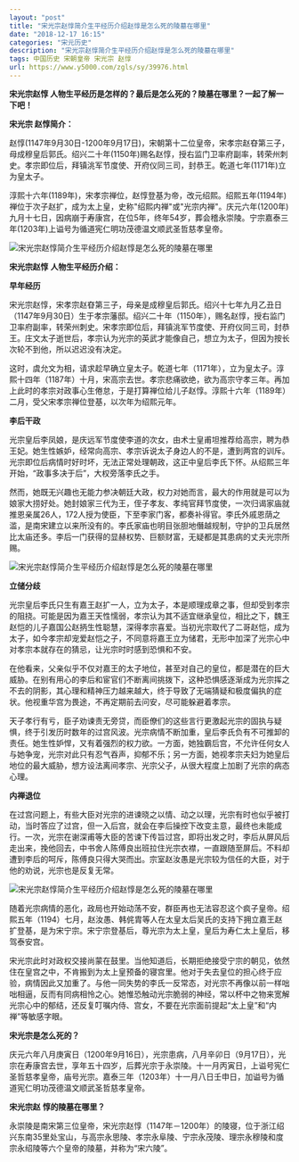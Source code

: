 ```yaml
---
layout: "post"
title: "宋光宗赵惇简介生平经历介绍赵惇是怎么死的陵墓在哪里"
date: "2018-12-17 16:15"
categories: "宋元历史"
description: "宋光宗赵惇简介生平经历介绍赵惇是怎么死的陵墓在哪里"
tags: 中国历史 宋朝皇帝 宋光宗 赵惇
url: https://www.y5000.com/zgls/sy/39976.html
---
```






**宋光宗赵惇 **人物生平经历是怎样的？最后是怎么死的？陵墓在哪里？一起了解一下吧！****  

 **宋光宗 赵惇简介：**

赵惇(1147年9月30日-1200年9月17日)，宋朝第十二位皇帝，宋孝宗赵昚第三子，母成穆皇后郭氏。绍兴二十年(1150年)赐名赵惇，授右监门卫率府副率，转荣州刺史。孝宗即位后，拜镇洮军节度使、开府仪同三司，封恭王。乾道七年(1171年)立为皇太子。

淳熙十六年(1189年)，宋孝宗禅位，赵惇登基为帝，改元绍熙。绍熙五年(1194年)禅位于次子赵扩，成为太上皇，史称"绍熙内禅"或"光宗内禅"。庆元六年(1200年)九月十七日，因病崩于寿康宫，在位5年，终年54岁，葬会稽永崇陵。宁宗嘉泰三年(1203年)上谥号为循道宪仁明功茂德温文顺武圣哲慈孝皇帝。

![宋光宗赵惇简介生平经历介绍赵惇是怎么死的陵墓在哪里](https://img.y5000.com/uploads/allimg/190111/b19bf168e26a35046f24d1fd35b3cba9.jpg)

 **宋光宗赵惇** **人物生平经历介绍：**

 **早年经历**

宋光宗赵惇，宋孝宗赵昚第三子，母亲是成穆皇后郭氏。绍兴十七年九月乙丑日（1147年9月30日）生于孝宗藩邸。绍兴二十年（1150年），赐名赵惇，授右监门卫率府副率，转荣州刺史。宋孝宗即位后，拜镇洮军节度使、开府仪同三司，封恭王。庄文太子逝世后，孝宗认为光宗的英武才能像自己，想立为太子，但因为按长次轮不到他，所以迟迟没有决定。

这时，虞允文为相，请求趁早确立皇太子。乾道七年（1171年），立为皇太子。淳熙十四年（1187年）十月，宋高宗去世。孝宗悲痛欲绝，欲为高宗守孝三年。再加上此时的孝宗对政事心生倦怠，于是打算禅位给儿子赵惇。淳熙十六年（1189年）二月，受父宋孝宗禅位登基，以次年为绍熙元年。

 **李后干政**

光宗皇后李凤娘，是庆远军节度使李道的次女，由术士皇甫坦推荐给高宗，聘为恭王妃。她生性嫉妒，经常向高宗、孝宗诉说太子身边人的不是，遭到两宫的训斥。光宗即位后病情时好时坏，无法正常处理朝政，这正中皇后李氏下怀。从绍熙三年开始，“政事多决于后”，大权旁落李氏之手。

然而，她既无兴趣也无能力参决朝廷大政，权力对她而言，最大的作用就是可以为娘家大捞好处。她封娘家三代为王，侄子孝友、孝纯官拜节度使，一次归谒家庙就推恩亲属26人，172人授为使臣，下至李家门客，都奏补得官。李氏外戚恩荫之滥，是南宋建立以来所没有的。李氏家庙也明目张胆地僭越规制，守护的卫兵居然比太庙还多。李后一门获得的显赫权势、巨额财富，无疑都是其患病的丈夫光宗所赐。

![宋光宗赵惇简介生平经历介绍赵惇是怎么死的陵墓在哪里](https://img.y5000.com/uploads/allimg/190111/e8dd714260ad3cf2dc0ffc3a38fa57de.jpg)

 **立储分歧**

光宗皇后李氏只生有嘉王赵扩一人，立为太子，本是顺理成章之事，但却受到孝宗的阻挠。可能是因为嘉王天性懦弱，孝宗认为其不适宜继承皇位，相比之下，魏王赵恺的儿子嘉国公赵抦生性聪慧，深得孝宗喜爱。当初光宗取代了二哥赵恺，成为太子，如今孝宗却宠爱赵恺之子，不同意将嘉王立为储君，无形中加深了光宗心中对孝宗本就存在的猜忌，让光宗时时感到恐惧和不安。

在他看来，父亲似乎不仅对嘉王的太子地位，甚至对自己的皇位，都是潜在的巨大威胁。在别有用心的李后和宦官们不断离间挑拨下，这种恐惧感逐渐成为光宗挥之不去的阴影，其心理和精神压力越来越大，终于导致了无端猜疑和极度偏执的症状。他视重华宫为畏途，不再定期前去问安，尽可能躲避着孝宗。

天子孝行有亏，臣子劝谏责无旁贷，而臣僚们的这些言行更激起光宗的固执与疑惧，终于引发历时数年的过宫风波。光宗病情不断加重，皇后李氏负有不可推卸的责任。她生性妒悍，又有着强烈的权力欲。一方面，她独霸后宫，不允许任何女人与她争宠，光宗对此只有忍气吞声，抑郁不乐；另一方面，她视孝宗夫妇为她皇后地位的最大威胁，想方设法离间孝宗、光宗父子，从很大程度上加剧了光宗的病态心理。

 **内禅退位**

在过宫问题上，有些大臣对光宗的进谏晓之以情、动之以理，光宗有时也似乎被打动，当时答应了过宫，但一入后宫，就会在李后操控下改变主意，最终也未能成行。一次，光宗在谢深甫等大臣的苦谏下传旨过宫，即将出发之时，李后从屏风后走出来，挽他回去，中书舍人陈傅良出班拉住光宗衣襟，一直跟随至屏后。不料却遭到李后的呵斥，陈傅良只得大哭而出。宗室赵汝愚是光宗较为信任的大臣，对于他的劝说，光宗也是反复无常。

![宋光宗赵惇简介生平经历介绍赵惇是怎么死的陵墓在哪里](https://img.y5000.com/uploads/allimg/190111/2277deb803104cbc948e39ab1a915f8e.jpg)

随着光宗病情的恶化，政局也开始动荡不安，群臣再也无法容忍这个疯子皇帝。绍熙五年（1194）七月，赵汝愚、韩侂胄等人在太皇太后吴氏的支持下拥立嘉王赵扩登基，是为宋宁宗。宋宁宗登基后，尊光宗为太上皇，皇后为寿仁太上皇后，移驾泰安宫。

宋光宗此时对政权交接尚蒙在鼓里。当他知道后，长期拒绝接受宁宗的朝见，依然住在皇宫之中，不肯搬到为太上皇预备的寝宫里。他对于失去皇位的担心终于应验，病情因此又加重了。与他一同失势的李氏一反常态，对光宗不再像以前一样咄咄相逼，反而有同病相怜之心。她惟恐触动光宗脆弱的神经，常以杯中之物来宽解光宗心中的郁结，还反复叮嘱内侍、宫女，不要在光宗面前提起“太上皇”和“内禅”等敏感字眼。

 **宋光宗是怎么死的？**

庆元六年八月庚寅日（1200年9月16日），光宗患病，八月辛卯日（9月17日），光宗在寿康宫去世，享年五十四岁，后葬光宗于永崇陵。十一月丙寅日，上谥号宪仁圣哲慈孝皇帝，庙号光宗。嘉泰三年（1203年）十一月八日壬申日，加谥号为循道宪仁明功茂德温文顺武圣哲慈孝皇帝。

 **宋光宗赵** **惇的陵墓在哪里？**

永崇陵是南宋第三位皇帝，宋光宗赵惇（1147年－1200年）的陵寝，位于浙江绍兴东南35里处宝山，与高宗永思陵、孝宗永阜陵、宁宗永茂陵、理宗永穆陵和度宗永绍陵等六个皇帝的陵墓，并称为“宋六陵”。
